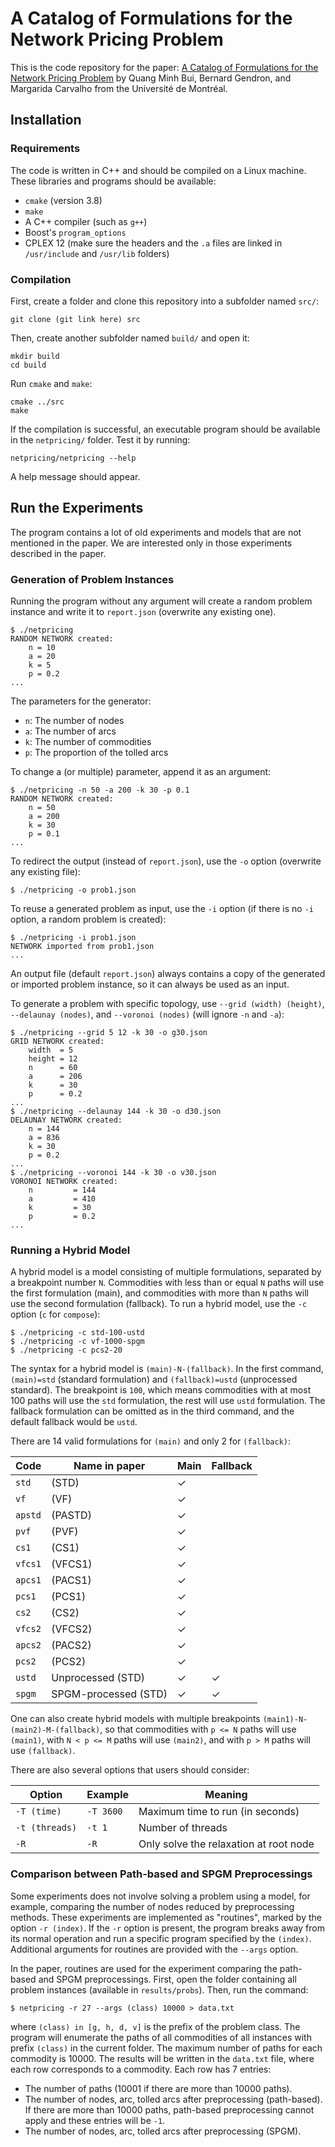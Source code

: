# A Catalog of Formulations for the Network Pricing Problem

This is the code repository for the paper: [A Catalog of Formulations for the Network
Pricing Problem](https://arxiv.org/pdf/2106.03887.pdf) by Quang Minh Bui, Bernard Gendron, and Margarida Carvalho from the Université de Montréal.

## Installation

### Requirements

The code is written in C++ and should be compiled on a Linux machine. These libraries and programs should be available:

- `cmake` (version 3.8)
- `make`
- A C++ compiler (such as `g++`)
- Boost's `program_options`
- CPLEX 12 (make sure the headers and the `.a` files are linked in `/usr/include` and `/usr/lib` folders)

### Compilation

First, create a folder and clone this repository into a subfolder named `src/`:

```
git clone (git link here) src
```

Then, create another subfolder named `build/` and open it:

```
mkdir build
cd build
```

Run `cmake` and `make`:

```
cmake ../src
make
```

If the compilation is successful, an executable program should be available in the `netpricing/` folder. Test it by running:

```
netpricing/netpricing --help
```

A help message should appear.

## Run the Experiments

The program contains a lot of old experiments and models that are not mentioned in the paper. We are interested only in those experiments described in the paper.

### Generation of Problem Instances

Running the program without any argument will create a random problem instance and write it to `report.json` (overwrite any existing one).

```
$ ./netpricing
RANDOM NETWORK created:
    n = 10
    a = 20
    k = 5
    p = 0.2
...
```

The parameters for the generator:

- `n`: The number of nodes
- `a`: The number of arcs
- `k`: The number of commodities
- `p`: The proportion of the tolled arcs

To change a (or multiple) parameter, append it as an argument:

```
$ ./netpricing -n 50 -a 200 -k 30 -p 0.1
RANDOM NETWORK created:
    n = 50
    a = 200
    k = 30
    p = 0.1
...
```

To redirect the output (instead of `report.json`), use the `-o` option (overwrite any existing file):

```
$ ./netpricing -o prob1.json
```

To reuse a generated problem as input, use the `-i` option (if there is no `-i` option, a random problem is created):

```
$ ./netpricing -i prob1.json
NETWORK imported from prob1.json
...
```

An output file (default `report.json`) always contains a copy of the generated or imported problem instance, so it can always be used as an input.

To generate a problem with specific topology, use `--grid (width) (height)`, `--delaunay (nodes)`, and `--voronoi (nodes)` (will ignore `-n` and `-a`):

```
$ ./netpricing --grid 5 12 -k 30 -o g30.json
GRID NETWORK created:
    width  = 5
    height = 12
    n      = 60
    a      = 206
    k      = 30
    p      = 0.2
...
$ ./netpricing --delaunay 144 -k 30 -o d30.json
DELAUNAY NETWORK created:
    n = 144
    a = 836
    k = 30
    p = 0.2
...
$ ./netpricing --voronoi 144 -k 30 -o v30.json
VORONOI NETWORK created:
    n         = 144
    a         = 410
    k         = 30
    p         = 0.2
...
```

### Running a Hybrid Model

A hybrid model is a model consisting of multiple formulations, separated by a breakpoint number `N`. Commodities with less than or equal `N` paths will use the first formulation (main), and commodities with more than `N` paths will use the second formulation (fallback). To run a hybrid model, use the `-c` option (`c` for `compose`):

```
$ ./netpricing -c std-100-ustd
$ ./netpricing -c vf-1000-spgm
$ ./netpricing -c pcs2-20
```

The syntax for a hybrid model is `(main)-N-(fallback)`. In the first command, `(main)=std` (standard formulation) and `(fallback)=ustd` (unprocessed standard). The breakpoint is `100`, which means commodities with at most 100 paths will use the `std` formulation, the rest will use `ustd` formulation. The fallback formulation can be omitted as in the third command, and the default fallback would be `ustd`.

There are 14 valid formulations for `(main)` and only 2 for `(fallback)`:

| Code    | Name in paper        | Main | Fallback |
| ------- | -------------------- | ---- | -------- |
| `std`   | (STD)                | ✓    |          |
| `vf`    | (VF)                 | ✓    |          |
| `apstd` | (PASTD)              | ✓    |          |
| `pvf`   | (PVF)                | ✓    |          |
| `cs1`   | (CS1)                | ✓    |          |
| `vfcs1` | (VFCS1)              | ✓    |          |
| `apcs1` | (PACS1)              | ✓    |          |
| `pcs1`  | (PCS1)               | ✓    |          |
| `cs2`   | (CS2)                | ✓    |          |
| `vfcs2` | (VFCS2)              | ✓    |          |
| `apcs2` | (PACS2)              | ✓    |          |
| `pcs2`  | (PCS2)               | ✓    |          |
| `ustd`  | Unprocessed (STD)    | ✓    | ✓        |
| `spgm`  | SPGM-processed (STD) | ✓    | ✓        |

One can also create hybrid models with multiple breakpoints `(main1)-N-(main2)-M-(fallback)`, so that commodities with `p <= N` paths will use `(main1)`, with `N < p <= M` paths will use `(main2)`, and with `p > M` paths will use `(fallback)`.

There are also several options that users should consider:

| Option         | Example   | Meaning                                |
| -------------- | --------- | -------------------------------------- |
| `-T (time)`    | `-T 3600` | Maximum time to run (in seconds)       |
| `-t (threads)` | `-t 1`    | Number of threads                      |
| `-R`           | `-R`      | Only solve the relaxation at root node |

### Comparison between Path-based and SPGM Preprocessings
Some experiments does not involve solving a problem using a model, for example, comparing the number of nodes reduced by preprocessing methods. These experiments are implemented as "routines", marked by the option `-r (index)`. If the `-r` option is present, the program breaks away from its normal operation and run a specific program specified by the `(index)`. Additional arguments for routines are provided with the `--args` option.

In the paper, routines are used for the experiment comparing the path-based and SPGM preprocessings. First, open the folder containing all problem instances (available in `results/probs`). Then, run the command:

```
$ netpricing -r 27 --args (class) 10000 > data.txt
```

where `(class) in [g, h, d, v]` is the prefix of the problem class. The program will enumerate the paths of all commodities of all instances with prefix `(class)` in the current folder. The maximum number of paths for each commodity is 10000. The results will be written in the `data.txt` file, where each row corresponds to a commodity. Each row has 7 entries:

- The number of paths (10001 if there are more than 10000 paths).
- The number of nodes, arc, tolled arcs after preprocessing (path-based). If there are more than 10000 paths, path-based preprocessing cannot apply and these entries will be `-1`.
- The number of nodes, arc, tolled arcs after preprocessing (SPGM).